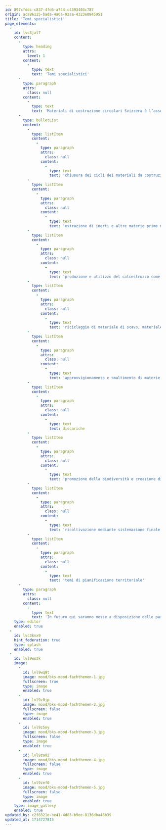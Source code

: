 ```yaml
---
id: 897cfddc-c837-4fd6-a744-c4393403c787
origin: aca86125-bada-4a0a-92aa-4323e0945951
title: 'Temi specialistici'
page_elements:
  -
    id: lvc3jal7
    content:
      -
        type: heading
        attrs:
          level: 1
        content:
          -
            type: text
            text: 'Temi specialistici'
      -
        type: paragraph
        attrs:
          class: null
        content:
          -
            type: text
            text: 'Materiali di costruzione circolari Svizzera è l’associazione professionale che si occupa dei seguenti temi:'
      -
        type: bulletList
        content:
          -
            type: listItem
            content:
              -
                type: paragraph
                attrs:
                  class: null
                content:
                  -
                    type: text
                    text: 'chiusura dei cicli dei materiali da costruzione'
          -
            type: listItem
            content:
              -
                type: paragraph
                attrs:
                  class: null
                content:
                  -
                    type: text
                    text: 'estrazione di inerti e altre materie prime minerali'
          -
            type: listItem
            content:
              -
                type: paragraph
                attrs:
                  class: null
                content:
                  -
                    type: text
                    text: 'produzione e utilizzo del calcestruzzo come prodotto da costruzione (calcestruzzo prima-rio e calcestruzzo riciclato)'
          -
            type: listItem
            content:
              -
                type: paragraph
                attrs:
                  class: null
                content:
                  -
                    type: text
                    text: 'riciclaggio di materiale di scavo, materiale di demolizione, materiale edile ingombrante, rifiuti industriali o legno usato'
          -
            type: listItem
            content:
              -
                type: paragraph
                attrs:
                  class: null
                content:
                  -
                    type: text
                    text: 'approvvigionamento e smaltimento di materie prime in Svizzera incl. risanamento di siti contaminati'
          -
            type: listItem
            content:
              -
                type: paragraph
                attrs:
                  class: null
                content:
                  -
                    type: text
                    text: discariche
          -
            type: listItem
            content:
              -
                type: paragraph
                attrs:
                  class: null
                content:
                  -
                    type: text
                    text: 'promozione della biodiversità e creazione di habitat diversificati'
          -
            type: listItem
            content:
              -
                type: paragraph
                attrs:
                  class: null
                content:
                  -
                    type: text
                    text: 'ricoltivazione mediante sistemazione finale di preziose aree naturali'
          -
            type: listItem
            content:
              -
                type: paragraph
                attrs:
                  class: null
                content:
                  -
                    type: text
                    text: 'temi di pianificazione territoriale'
      -
        type: paragraph
        attrs:
          class: null
        content:
          -
            type: text
            text: 'In futuro qui saranno messe a disposizione delle parti interessate informazioni specialistiche su questi temi.'
    type: editor
    enabled: true
  -
    id: lvc3kvx9
    hint_federation: true
    type: splash
    enabled: true
  -
    id: lvl9wozk
    image:
      -
        id: lvl9wq8t
        image: mood/bks-mood-fachthemen-1.jpg
        fullscreen: true
        type: image
        enabled: true
      -
        id: lvl9z0jp
        image: mood/bks-mood-fachthemen-2.jpg
        fullscreen: false
        type: image
        enabled: true
      -
        id: lvl9z5ny
        image: mood/bks-mood-fachthemen-3.jpg
        fullscreen: false
        type: image
        enabled: true
      -
        id: lvl9za0i
        image: mood/bks-mood-fachthemen-4.jpg
        fullscreen: false
        type: image
        enabled: true
      -
        id: lvl9zef0
        image: mood/bks-mood-fachthemen-5.jpg
        fullscreen: false
        type: image
        enabled: true
    type: image_gallery
    enabled: true
updated_by: c2f8321e-be41-4d83-b9ee-8136dba46b39
updated_at: 1714727815
---
```

